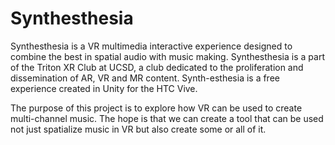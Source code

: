 # Synthesthesia

Synthesthesia is a VR multimedia interactive experience designed to combine the best in spatial audio with music making. Synthesthesia is a part of the Triton XR Club at UCSD, a club dedicated to the proliferation and dissemination of AR, VR and MR content. Synth-esthesia is a free experience created in Unity for the HTC Vive. 

The purpose of this project is to explore how VR can be used to create multi-channel music. The hope is that we can create a tool that can be used not just spatialize music in VR but also create some or all of it. 


